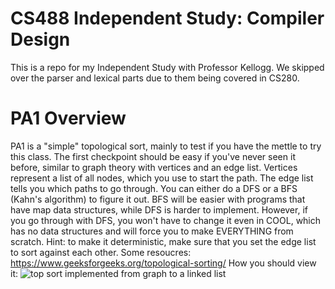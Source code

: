 # CS488 Independent Study: Compiler Design
This is a repo for my Independent Study with Professor Kellogg. We skipped over the parser and lexical parts due to them being covered in CS280.

# PA1 Overview
PA1 is a "simple" topological sort, mainly to test if you have the mettle to try this class. The first checkpoint should be easy if you've never seen it before, similar to graph theory with vertices and an edge list. Vertices represent a list of all nodes, which you use to start the path. The edge list tells you which paths to go through. You can either do a DFS or a BFS (Kahn's algorithm) to figure it out. BFS will be easier with programs that have map data structures, while DFS is harder to implement. However, if you go through with DFS, you won't have to change it even in COOL, which has no data structures and will force you to make EVERYTHING from scratch. Hint: to make it deterministic, make sure that you set the edge list to sort against each other.
Some resoucres:
https://www.geeksforgeeks.org/topological-sorting/ 
How you should view it:
![top sort implemented from graph to a linked list](https://assets.leetcode.com/users/images/63bd7ad6-403c-42f1-b8bb-2ea41e42af9a_1613794080.8115625.png)